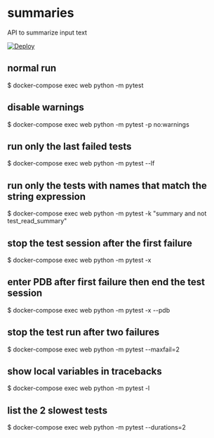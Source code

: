 # summaries

API to summarize input text

[![Deploy](https://www.herokucdn.com/deploy/button.png)](https://heroku.com/deploy?template=https://github.com/gary23w/summarize-api)

## normal run

$ docker-compose exec web python -m pytest

## disable warnings

$ docker-compose exec web python -m pytest -p no:warnings

## run only the last failed tests

$ docker-compose exec web python -m pytest --lf

## run only the tests with names that match the string expression

$ docker-compose exec web python -m pytest -k "summary and not test_read_summary"

## stop the test session after the first failure

$ docker-compose exec web python -m pytest -x

## enter PDB after first failure then end the test session

$ docker-compose exec web python -m pytest -x --pdb

## stop the test run after two failures

$ docker-compose exec web python -m pytest --maxfail=2

## show local variables in tracebacks

$ docker-compose exec web python -m pytest -l

## list the 2 slowest tests

$ docker-compose exec web python -m pytest --durations=2
